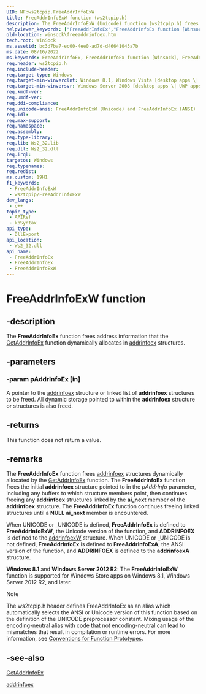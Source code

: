 ```yaml
---
UID: NF:ws2tcpip.FreeAddrInfoExW
title: FreeAddrInfoExW function (ws2tcpip.h)
description: The FreeAddrInfoExW (Unicode) function (ws2tcpip.h) frees address information that the GetAddrInfoEx function dynamically allocates in addrinfoex structures.
helpviewer_keywords: ["FreeAddrInfoEx","FreeAddrInfoEx function [Winsock]","FreeAddrInfoExW","winsock.freeaddrinfoex","ws2tcpip/FreeAddrInfoEx","ws2tcpip/FreeAddrInfoExW"]
old-location: winsock\freeaddrinfoex.htm
tech.root: WinSock
ms.assetid: bc3d7ba7-ec00-4ee0-ad7d-d46641043a7b
ms.date: 08/16/2022
ms.keywords: FreeAddrInfoEx, FreeAddrInfoEx function [Winsock], FreeAddrInfoExW, winsock.freeaddrinfoex, ws2tcpip/FreeAddrInfoEx, ws2tcpip/FreeAddrInfoExW
req.header: ws2tcpip.h
req.include-header: 
req.target-type: Windows
req.target-min-winverclnt: Windows 8.1, Windows Vista [desktop apps \| UWP apps]
req.target-min-winversvr: Windows Server 2008 [desktop apps \| UWP apps]
req.kmdf-ver: 
req.umdf-ver: 
req.ddi-compliance: 
req.unicode-ansi: FreeAddrInfoExW (Unicode) and FreeAddrInfoEx (ANSI)
req.idl: 
req.max-support: 
req.namespace: 
req.assembly: 
req.type-library: 
req.lib: Ws2_32.lib
req.dll: Ws2_32.dll
req.irql: 
targetos: Windows
req.typenames: 
req.redist: 
ms.custom: 19H1
f1_keywords:
 - FreeAddrInfoExW
 - ws2tcpip/FreeAddrInfoExW
dev_langs:
 - c++
topic_type:
 - APIRef
 - kbSyntax
api_type:
 - DllExport
api_location:
 - Ws2_32.dll
api_name:
 - FreeAddrInfoEx
 - FreeAddrInfoEx
 - FreeAddrInfoExW
---
```


# FreeAddrInfoExW function


## -description

The 
<b>FreeAddrInfoEx</b> function frees address information that the 
<a href="/windows/desktop/api/ws2tcpip/nf-ws2tcpip-getaddrinfoexa">GetAddrInfoEx</a> function dynamically allocates in <a href="/windows/desktop/api/ws2def/ns-ws2def-addrinfoexw">addrinfoex</a> structures.

## -parameters

### -param pAddrInfoEx [in]

A pointer to the 
<a href="/windows/desktop/api/ws2def/ns-ws2def-addrinfoexw">addrinfoex</a> structure or linked list of 
<b>addrinfoex</b> structures to be freed. All dynamic storage pointed to within the 
<b>addrinfoex</b> structure or structures is also freed.

## -returns

This function does not return a value.

## -remarks

The 
<b>FreeAddrInfoEx</b> function frees <a href="/windows/desktop/api/ws2def/ns-ws2def-addrinfoexw">addrinfoex</a> structures dynamically allocated by the  <a href="/windows/desktop/api/ws2tcpip/nf-ws2tcpip-getaddrinfoexa">GetAddrInfoEx</a> function. The <b>FreeAddrInfoEx</b> function frees the initial 
<b>addrinfoex</b> structure pointed to in the <i>pAddrInfo</i> parameter, including any buffers to which structure members point, then continues freeing any 
<b>addrinfoex</b> structures linked by the <b>ai_next</b> member of the <b>addrinfoex</b> structure. The 
<b>FreeAddrInfoEx</b> function continues freeing linked structures until a <b>NULL</b> <b>ai_next</b> member is encountered.

When UNICODE or _UNICODE is defined, <b>FreeAddrInfoEx</b> is defined to <b>FreeAddrInfoExW</b>, the Unicode version of the function, and <b>ADDRINFOEX</b> is defined to the <a href="/windows/desktop/api/ws2def/ns-ws2def-addrinfoexw">addrinfoexW</a> structure. When UNICODE or _UNICODE is not defined, <b>FreeAddrInfoEx</b> is defined to <b>FreeAddrInfoExA</b>, the ANSI version of the function, and <b>ADDRINFOEX</b> is defined to the <b>addrinfoexA</b> structure. 

<b>Windows 8.1</b> and <b>Windows Server 2012 R2</b>: The <b>FreeAddrInfoExW</b> function is supported for Windows Store apps on Windows 8.1, Windows Server 2012 R2, and later.





> [!NOTE]
> The ws2tcpip.h header defines FreeAddrInfoEx as an alias which automatically selects the ANSI or Unicode version of this function based on the definition of the UNICODE preprocessor constant. Mixing usage of the encoding-neutral alias with code that not encoding-neutral can lead to mismatches that result in compilation or runtime errors. For more information, see [Conventions for Function Prototypes](/windows/win32/intl/conventions-for-function-prototypes).

## -see-also

<a href="/windows/desktop/api/ws2tcpip/nf-ws2tcpip-getaddrinfoexa">GetAddrInfoEx</a>



<a href="/windows/desktop/api/ws2def/ns-ws2def-addrinfoexw">addrinfoex</a>
